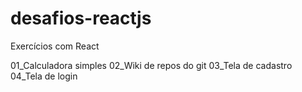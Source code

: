 # desafios-reactjs
Exercícios com React

01_Calculadora simples
02_Wiki de repos do git
03_Tela de cadastro
04_Tela de login
